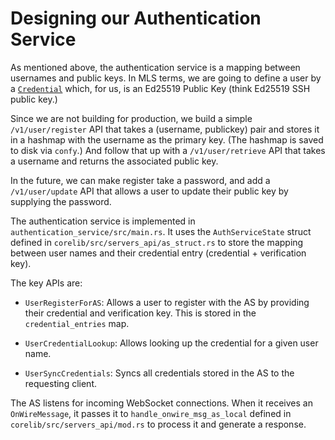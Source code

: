 # Designing our Authentication Service

As mentioned above, the authentication service is a mapping between usernames and public keys. In MLS terms, we are going to define a user by a [`Credential`](https://messaginglayersecurity.rocks/mls-protocol/draft-ietf-mls-protocol.html#name-credentials) which, for us, is an Ed25519 Public Key (think Ed25519 SSH public key.)

Since we are not building for production, we build a simple `/v1/user/register` API that takes a (username, publickey) pair and stores it in a hashmap with the username as the primary key. (The hashmap is saved to disk via `confy`.) And follow that up with a `/v1/user/retrieve` API that takes a username and returns the associated public key.

In the future, we can make register take a password, and add a `/v1/user/update` API that allows a user to update their public key by supplying the password.

The authentication service is implemented in `authentication_service/src/main.rs`. It uses the `AuthServiceState` struct defined in `corelib/src/servers_api/as_struct.rs` to store the mapping between user names and their credential entry (credential + verification key). 

The key APIs are:

- `UserRegisterForAS`: Allows a user to register with the AS by providing their credential and verification key. This is stored in the `credential_entries` map.

- `UserCredentialLookup`: Allows looking up the credential for a given user name.

- `UserSyncCredentials`: Syncs all credentials stored in the AS to the requesting client.

The AS listens for incoming WebSocket connections. When it receives an `OnWireMessage`, it passes it to `handle_onwire_msg_as_local` defined in `corelib/src/servers_api/mod.rs` to process it and generate a response.
